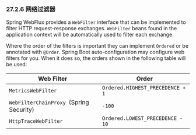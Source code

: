 ### 27.2.6 网络过滤器

Spring WebFlux provides a `WebFilter` interface that can be implemented to filter HTTP request-response exchanges. `WebFilter` beans found in the application context will be automatically used to filter each exchange.

Where the order of the filters is important they can implement `Ordered` or be annotated with `@Order`. Spring Boot auto-configuration may configure web filters for you. When it does so, the orders shown in the following table will be used:

|Web Filter|Order|
|--|--|
|`MetricsWebFilter`|`Ordered.HIGHEST_PRECEDENCE + 1`|
|`WebFilterChainProxy `(Spring Security)|`-100`|
|`HttpTraceWebFilter`|`Ordered.LOWEST_PRECEDENCE - 10`|